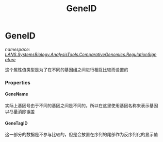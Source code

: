 ﻿---
title: GeneID
---

# GeneID
_namespace: [LANS.SystemsBiology.AnalysisTools.ComparativeGenomics.RegulationSignature](N-LANS.SystemsBiology.AnalysisTools.ComparativeGenomics.RegulationSignature.html)_

这个属性值类型是为了在不同的基因组之间进行相互比较而设置的



### Properties

#### GeneName
实际上基因号由于不同的基因之间是不同的，所以在这里使用基因名称来表示基因以尽量消除误差
#### GeneTagID
这一部分的数据是不参与比较的，但是会放置在序列的尾部作为反序列化的显示值

